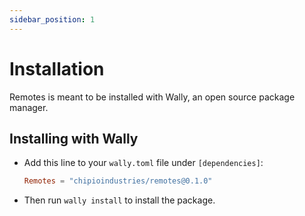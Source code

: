 ```yaml
---
sidebar_position: 1
---
```


# Installation

Remotes is meant to be installed with Wally, an open source package manager.

## Installing with Wally

* Add this line to your `wally.toml` file under `[dependencies]`:

	```toml
	Remotes = "chipioindustries/remotes@0.1.0"
	```

* Then run `wally install` to install the package.
